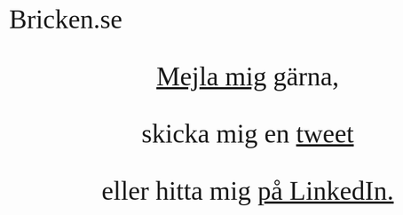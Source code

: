 <html>
  <head>
    <link rel="stylesheet" type="text/css"
          href="https://fonts.googleapis.com/css?family=League+Script">
    <style>
      body {
        font-family: 'League Script';
          font-style: normal;
          font-weight: 400;
        font-size: 48px;
        bgcolor="#c0c0c0"
        text-align:center;
      }
    </style>
  </head>
  <body >
    <p>Bricken.se</p>
<p align="center"><a href="mailto:sturen.ulrika@gmail.com">Mejla mig</a> gärna,</p>
<p align="center">skicka mig en <a href="https://twitter.com/bricken140">tweet</a></p>
<p align="center">eller hitta mig <a href="https://se.linkedin.com/in/ulrika-sturén-a6314b48">på LinkedIn.</a></p>
</body>
</html>
